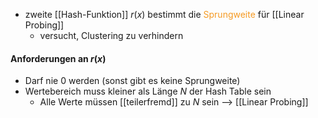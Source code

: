 - zweite [[Hash-Funktion]] $r(x)$ bestimmt die <span style="color:rgb(245, 154, 35)">Sprungweite</span> für [[Linear Probing]]
	- versucht, Clustering zu verhindern


#### Anforderungen an $r(x)$ 
- Darf nie $0$ werden (sonst gibt es keine Sprungweite)
- Wertebereich muss kleiner als Länge $N$ der Hash Table sein
	- Alle Werte müssen [[teilerfremd]] zu $N$ sein --> [[Linear Probing]]